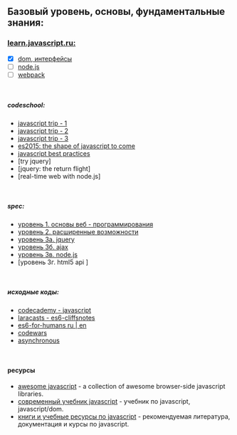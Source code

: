 ## Базовый уровень, основы, фундаментальные знания:


### [learn.javascript.ru:](https://learn.javascript.ru/?map)
- [x] [dom, интерфейсы](link/others/learn.javascript/ch1.md)
- [ ] [node.js]()
- [ ] [webpack]()

&nbsp; 

##### codeschool:
* [javascript trip - 1](link/codeschool/js-road-trip-1/ch1.md)
* [javascript trip - 2](link/codeschool/js-road-trip-2/ch1.md)
* [javascript trip - 3](link/codeschool/js-road-trip-3/ch1.md)
* [es2015: the shape of javascript to come](link/codeschool/js-es6/ch1.md)
* [javascript best practices](link/codeschool/js-best-practices/ch1.md)
&nbsp;
* [try jquery]
* [jquery: the return flight]
&nbsp;
* [real-time web with node.js]

&nbsp; 

##### spec:
* [уровень 1. основы веб - программирования](link/specialist/level-1/ch1.md)
* [уровень 2. расширенные возможности](link/specialist/level-2/ch1.md)
* [уровень 3а. jquery](link/specialist/level-3/ch1.md)
* [уровень 3б. ajax](link/specialist/level-4/ch1.md)
* [уровень 3в. node.js](link/specialist/level-5/ch1.md)
* [уровень 3г. html5 api ]

&nbsp; 

##### исходные коды:
* [codecademy - javascript](link/others/codeacademy/ch1.md)
* [laracasts - es6-cliffsnotes](link/others/laracasts/ch1.md)
* [es6-for-humans ru | en](link/others/es6/)
* [codewars](link/others/codewars/ch1.md)
* [asynchronous](link/others/asynchronous/ch1.md)


&nbsp; 

#### ресурсы
- [awesome javascript](https://github.com/sorrycc/awesome-javascript) - a collection of awesome browser-side javascript libraries.
- [современный учебник javascript](http://learn.javascript.ru/) - учебник по javascript, javascript/dom.
- [книги и учебные ресурсы по javascript](http://ru.stackoverflow.com/questions/474385/%d0%9a%d0%bd%d0%b8%d0%b3%d0%b8-%d0%b8-%d1%83%d1%87%d0%b5%d0%b1%d0%bd%d1%8b%d0%b5-%d1%80%d0%b5%d1%81%d1%83%d1%80%d1%81%d1%8b-%d0%bf%d0%be-javascript) - рекомендуемая литература, документация и курсы по javascript.